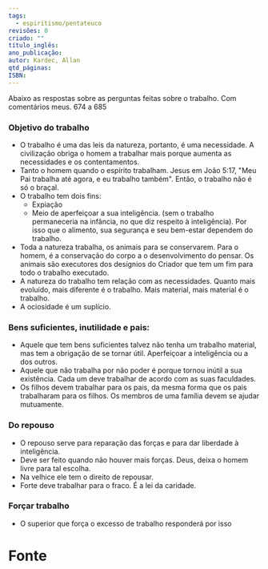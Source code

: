 ```yaml
---
tags:
  - espiritismo/pentateuco
revisões: 0
criado: ""
título_inglês: 
ano_publicação: 
autor: Kardec, Allan
qtd_páginas: 
ISBN:
---
```

Abaixo as respostas sobre as perguntas feitas sobre o trabalho. Com comentários meus.
674 a 685

### Objetivo do trabalho 
- O trabalho é uma das leis da natureza, portanto, é uma necessidade. A civilização obriga o homem a trabalhar mais porque aumenta as necessidades e os contentamentos. 
- Tanto o homem quando o espírito trabalham. Jesus em João 5:17, "Meu Pai trabalha até agora, e eu trabalho também". Então, o trabalho não é só o braçal. 
- O trabalho tem dois fins:
	- Expiação
	- Meio de aperfeiçoar a sua inteligência. (sem o trabalho permaneceria na infância, no que diz respeito à inteligência). 
	Por isso que o alimento, sua segurança e seu bem-estar dependem do trabalho. 
- Toda a natureza trabalha, os animais para se conservarem. Para o homem, é a conservação do corpo a o desenvolvimento do pensar. Os animais são executores dos desígnios do Criador que tem um fim para todo o trabalho executado. 
- A natureza do trabalho tem relação com as necessidades. Quanto mais evoluído, mais diferente é o trabalho. Mais material, mais material é o trabalho. 
- A ociosidade é um suplício.
### Bens suficientes, inutilidade e pais:
- Aquele que tem bens suficientes talvez não tenha um trabalho material, mas tem a obrigação de se tornar útil. Aperfeiçoar a inteligência ou a dos outros. 
- Aquele que não trabalha por não poder é porque tornou inútil a sua existência. Cada um deve trabalhar de acordo com as suas faculdades.
- Os filhos devem trabalhar para os pais, da mesma forma que os pais trabalharam para os filhos. Os membros de uma família devem se ajudar mutuamente.
### Do repouso
- O repouso serve para reparação das forças e para dar liberdade à inteligência.
- Deve ser feito quando não houver mais forças. Deus, deixa o homem livre para tal escolha.
- Na velhice ele tem o direito de repousar. 
- Forte deve trabalhar para o fraco. É a lei da caridade.

### Forçar trabalho
- O superior que força o excesso de trabalho responderá por isso



# Fonte

